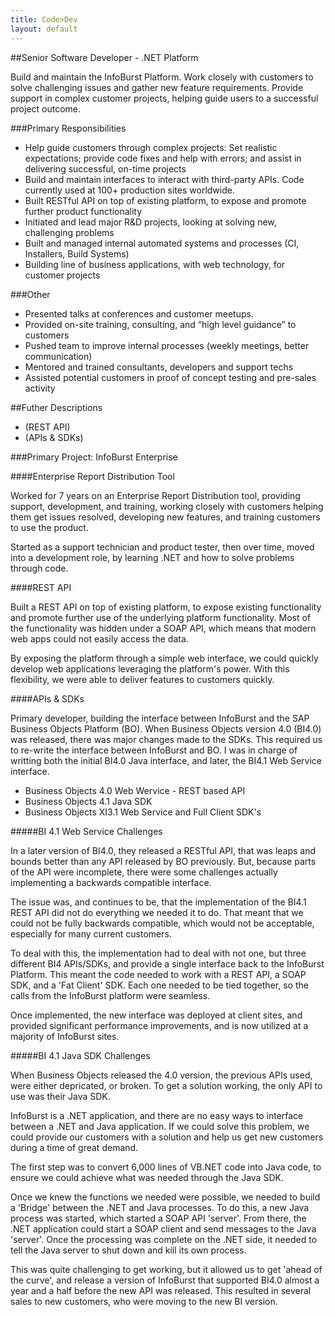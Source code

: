 ```yaml
---
title: Code>Dev
layout: default
---
```


##Senior Software Developer - .NET Platform

Build and maintain the InfoBurst Platform. Work closely with customers to solve challenging issues and gather new feature requirements. Provide support in complex customer projects, helping guide users to a successful project outcome.

###Primary Responsibilities

+ Help guide customers through complex projects: Set realistic expectations; provide code fixes and help with errors; and assist in delivering successful, on-time projects
+ Build and maintain interfaces to interact with third-party APIs. Code currently used at 100+ production sites worldwide.
+ Built RESTful API on top of existing platform, to expose and promote further product functionality
+ Initiated and lead major R&D projects, looking at solving new, challenging problems
+ Built and managed internal automated systems and processes (CI, Installers, Build Systems)
+ Building line of business applications, with web technology, for customer projects

###Other

+ Presented talks at conferences and customer meetups.
+ Provided on-site training, consulting, and “high level guidance” to customers
+ Pushed team to improve internal processes (weekly meetings, better communication) 
+ Mentored and trained consultants, developers and support techs
+ Assisted potential customers in proof of concept testing and pre-sales activity

##Futher Descriptions

+ (REST API)
+ (APIs & SDKs)

###Primary Project: InfoBurst Enterprise

####Enterprise Report Distribution Tool

Worked for 7 years on an Enterprise Report Distribution tool, providing support, development, and training, 
working closely with customers helping them get issues resolved, developing new features, and training customers 
to use the product.

Started as a support technician and product tester, then over time, moved into a development role, 
by learning .NET and how to solve problems through code.

####REST API

Built a REST API on top of existing platform, to expose existing functionality and promote further use of the underlying platform functionality. Most of the functionality was hidden under a SOAP API, which means that modern web apps could not easily access the data.

By exposing the platform through a simple web interface, we could quickly develop web applications leveraging the platform's power. With this flexibility, we were able to deliver features to customers quickly.

####APIs & SDKs

Primary developer, building the interface between InfoBurst and the SAP Business Objects Platform (BO).
When Business Objects version 4.0 (BI4.0) was released, there was major changes made to the SDKs.
This required us to re-write the interface between InfoBurst and BO.
I was in charge of writting both the initial BI4.0 Java interface, and later, the BI4.1 Web Service interface.

* Business Objects 4.0 Web Wervice - REST based API
* Business Objects 4.1 Java SDK
* Business Objects XI3.1 Web Service and Full Client SDK's

#####BI 4.1 Web Service Challenges

In a later version of BI4.0, they released a RESTful API, that was leaps and bounds better than any API released by BO previously. But, because parts of the API were incomplete, there were some challenges actually implementing a backwards compatible interface.

The issue was, and continues to be, that the implementation of the BI4.1 REST API did not do everything we 
needed it to do. That meant that we could not be fully backwards compatible, which would not be acceptable, 
especially for many current customers.

To deal with this, the implementation had to deal with not one, but three different BI4 APIs/SDKs, 
and provide a single interface back to the InfoBurst Platform. 
This meant the code needed to work with a REST API, a SOAP SDK, and a 'Fat Client' SDK.
Each one needed to be tied together, so the calls from the InfoBurst platform were seamless.

Once implemented, the new interface was deployed at client sites, and provided significant performance 
improvements, and is now utilized at a majority of InfoBurst sites.

#####BI 4.1 Java SDK Challenges

When Business Objects released the 4.0 version, the previous APIs used, were either depricated, or broken. To get a solution working, the only API to use was their Java SDK.

InfoBurst is a .NET application, and there are no easy ways to interface between a .NET and Java application.
If we could solve this problem, we could provide our customers with a solution and help us get new customers 
during a time of great demand.

The first step was to convert 6,000 lines of VB.NET code into Java code, to ensure we could achieve what was needed through the Java SDK.

Once we knew the functions we needed were possible, we needed to build a 'Bridge' between the .NET and Java 
processes. To do this, a new Java process was started, which started a SOAP API 'server'. From there, the .NET application could start a SOAP client and send messages to the Java 'server'. Once the processing was complete on the .NET side, it needed to tell the Java server to shut down and kill its own process.

This was quite challenging to get working, but it allowed us to get 'ahead of the curve', and release a version of InfoBurst that supported BI4.0 almost a year and a half before the new API was released.
This resulted in several sales to new customers, who were moving to the new BI version.
